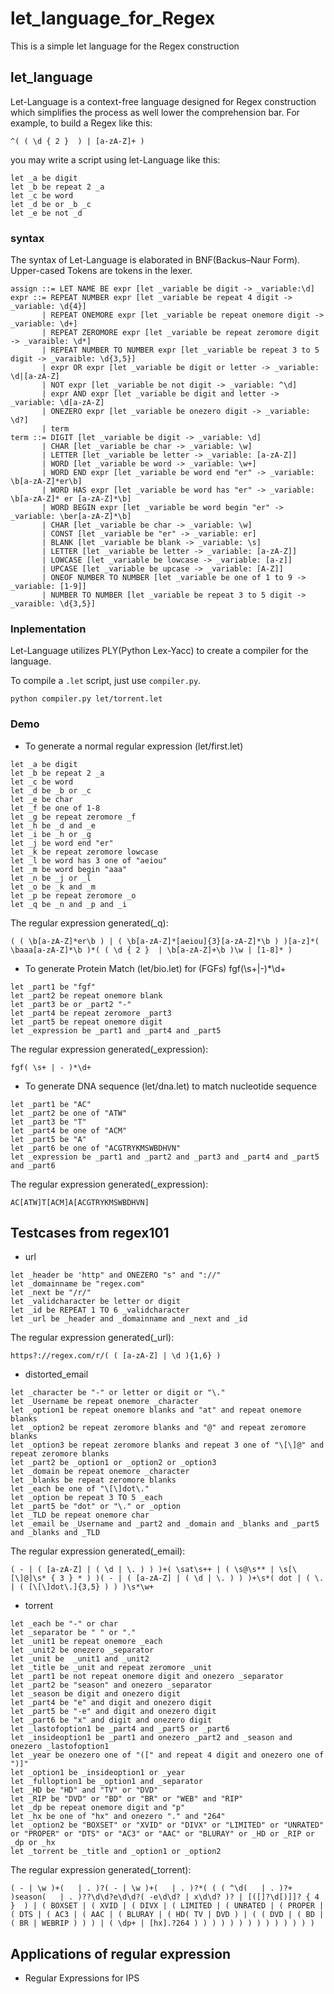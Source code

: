 # let_language_for_Regex
This is a simple let language for the Regex construction

## let_language
Let-Language is a context-free language designed for Regex construction which simplifies 
the process as well lower the comprehension bar. For example, to build a Regex like this:
```
^( ( \d { 2 }  ) | [a-zA-Z]+ )
```
you may write a script using let-Language like this:
```
let _a be digit
let _b be repeat 2 _a
let _c be word
let _d be or _b _c
let _e be not _d
```

### syntax
The syntax of Let-Language is elaborated in BNF(Backus–Naur Form). Upper-cased Tokens are tokens in the lexer. 
```
assign ::= LET NAME BE expr [let _variable be digit -> _variable:\d]
expr ::= REPEAT NUMBER expr [let _variable be repeat 4 digit -> _variable: \d{4}]
	   | REPEAT ONEMORE expr [let _variable be repeat onemore digit -> _variable: \d+]
	   | REPEAT ZEROMORE expr [let _variable be repeat zeromore digit -> _varaible: \d*]
       | REPEAT NUMBER TO NUMBER expr [let _variable be repeat 3 to 5 digit -> _varaible: \d{3,5}]
       | expr OR expr [let _variable be digit or letter -> _variable: \d|[a-zA-Z]
       | NOT expr [let _variable be not digit -> _variable: ^\d]
       | expr AND expr [let _variable be digit and letter -> _variable: \d[a-zA-Z]
       | ONEZERO expr [let _variable be onezero digit -> _variable: \d?]
       | term
term ::= DIGIT [let _variable be digit -> _variable: \d]
       | CHAR [let _variable be char -> _variable: \w]
       | LETTER [let _variable be letter -> _variable: [a-zA-Z]]
       | WORD [let _variable be word -> _variable: \w+]
       | WORD END expr [let _variable be word end "er" -> _variable: \b[a-zA-Z]*er\b]
       | WORD HAS expr [let _variable be word has "er" -> _variable: \b[a-zA-Z]* er [a-zA-Z]*\b]
       | WORD BEGIN expr [let _variable be word begin "er" -> _variable: \ber[a-zA-Z]*\b]
       | CHAR [let _variable be char -> _variable: \w]
       | CONST [let _variable be "er" -> _variable: er]
       | BLANK [let _variable be blank -> _variable: \s]
       | LETTER [let _variable be letter -> _variable: [a-zA-Z]]
       | LOWCASE [let _variable be lowcase -> _variable: [a-z]]
       | UPCASE [let _variable be upcase -> _variable: [A-Z]]
       | ONEOF NUMBER TO NUMBER [let _variable be one of 1 to 9 -> _variable: [1-9]]
       | NUMBER TO NUMBER [let _variable be repeat 3 to 5 digit -> _varaible: \d{3,5}]
```

### Inplementation
Let-Language utilizes PLY(Python Lex-Yacc) to create a compiler for the language. 

To compile a `.let` script, just use `compiler.py`.

    python compiler.py let/torrent.let

### Demo

* To generate a normal regular expression (let/first.let)
```
let _a be digit
let _b be repeat 2 _a
let _c be word
let _d be _b or _c
let _e be char
let _f be one of 1-8
let _g be repeat zeromore _f
let _h be _d and _e
let _i be _h or _g
let _j be word end "er"
let _k be repeat zeromore lowcase
let _l be word has 3 one of "aeiou"
let _m be word begin "aaa"
let _n be _j or _l
let _o be _k and _m
let _p be repeat zeromore _o
let _q be _n and _p and _i
```
The regular expression generated(_q):
```
( ( \b[a-zA-Z]*er\b ) | ( \b[a-zA-Z]*[aeiou]{3}[a-zA-Z]*\b ) )[a-z]*( \baaa[a-zA-Z]*\b )*( ( \d { 2 }  | \b[a-zA-Z]+\b )\w | [1-8]* )
```

* To generate Protein Match (let/bio.let) for (FGFs) fgf(\s+|-)*\d+
```
let _part1 be "fgf"
let _part2 be repeat onemore blank 
let _part3 be or _part2 "-"
let _part4 be repeat zeromore _part3
let _part5 be repeat onemore digit
let _expression be _part1 and _part4 and _part5
```
The regular expression generated(_expression):
```
fgf( \s+ | - )*\d+
```

* To generate DNA sequence (let/dna.let) to match nucleotide sequence
```
let _part1 be "AC"
let _part2 be one of "ATW"
let _part3 be "T"
let _part4 be one of "ACM"
let _part5 be "A"
let _part6 be one of "ACGTRYKMSWBDHVN"
let _expression be _part1 and _part2 and _part3 and _part4 and _part5 and _part6
```
The regular expression generated(_expression):
```
AC[ATW]T[ACM]A[ACGTRYKMSWBDHVN]
```

## Testcases from regex101
* url
```
let _header be 'http" and ONEZERO "s" and "://"
let _domainname be "regex.com"
let _next be "/r/"
let _validcharacter be letter or digit 
let _id be REPEAT 1 TO 6 _validcharacter 
let _url be _header and _domainname and _next and _id

```
The regular expression generated(_url):
```
https?://regex.com/r/( ( [a-zA-Z] | \d ){1,6} )
```

* distorted_email
```
let _character be "-" or letter or digit or "\."
let _Username be repeat onemore _character
let _option1 be repeat onemore blanks and "at" and repeat onemore blanks
let _option2 be repeat zeromore blanks and "@" and repeat zeromore blanks
let _option3 be repeat zeromore blanks and repeat 3 one of "\[\]@" and repeat zeromore blanks
let _part2 be _option1 or _option2 or _option3
let _domain be repeat onemore _character
let _blanks be repeat zeromore blanks
let _each be one of "\[\]dot\."
let _option be repeat 3 TO 5 _each
let _part5 be "dot" or "\." or _option
let _TLD be repeat onemore char
let _email be _Username and _part2 and _domain and _blanks and _part5 and _blanks and _TLD
```
The regular expression generated(_email):
```
( - | ( [a-zA-Z] | ( \d | \. ) ) )+( \sat\s++ | ( \s@\s** | \s[\[\]@]\s* { 3 } * ) )( - | ( [a-zA-Z] | ( \d | \. ) ) )+\s*( dot | ( \. | ( [\[\]dot\.]{3,5} ) ) )\s*\w+
```

* torrent
```
let _each be "-" or char
let _separator be " " or "."
let _unit1 be repeat onemore _each
let _unit2 be onezero _separator
let _unit be  _unit1 and _unit2 
let _title be _unit and repeat zeromore _unit
let _part1 be not repeat onemore digit and onezero _separator
let _part2 be "season" and onezero _separator
let _season be digit and onezero digit
let _part4 be "e" and digit and onezero digit
let _part5 be "-e" and digit and onezero digit
let _part6 be "x" and digit and onezero digit
let _lastofoption1 be _part4 and _part5 or _part6
let _insideoption1 be _part1 and onezero _part2 and _season and onezero _lastofoption1
let _year be onezero one of "([" and repeat 4 digit and onezero one of ")]"
let _option1 be _insideoption1 or _year 
let _fulloption1 be _option1 and _separator
let _HD be "HD" and "TV" or "DVD"
let _RIP be "DVD" or "BD" or "BR" or "WEB" and "RIP"
let _dp be repeat onemore digit and "p"
let _hx be one of "hx" and onezero "." and "264"
let _option2 be "BOXSET" or "XVID" or "DIVX" or "LIMITED" or "UNRATED" or "PROPER" or "DTS" or "AC3" or "AAC" or "BLURAY" or _HD or _RIP or _dp or _hx
let _torrent be _title and _option1 or _option2
```
The regular expression generated(_torrent):
```
( - | \w )+(   | . )?( - | \w )+(   | . )?*( ( ( ^\d(   | . )?+ )season(   | . )??\d\d?e\d\d?( -e\d\d? | x\d\d? )? | [([]?\d[)]]? { 4 }  ) | ( BOXSET | ( XVID | ( DIVX | ( LIMITED | ( UNRATED | ( PROPER | ( DTS | ( AC3 | ( AAC | ( BLURAY | ( HD( TV | DVD ) | ( ( DVD | ( BD | ( BR | WEBRIP ) ) ) | ( \dp+ | [hx].?264 ) ) ) ) ) ) ) ) ) ) ) ) ) )
```


## Applications of regular expression
* Regular Expressions for IPS



